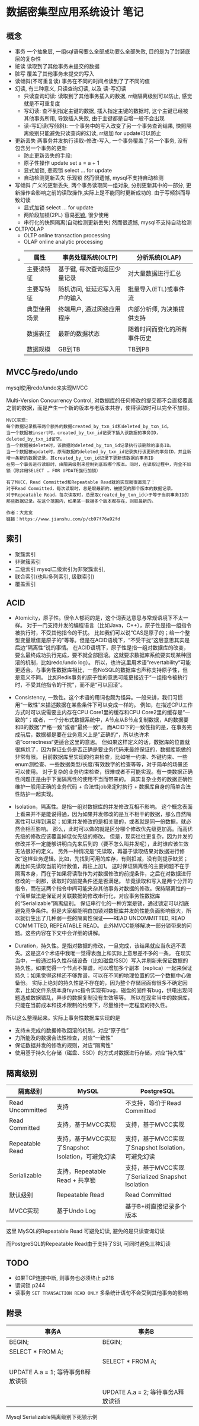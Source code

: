 # 数据密集型应用系统设计 笔记


## 概念
- 事务 一个抽象层, 一组sql语句要么全部成功要么全部失败, 目的是为了封装底层的复杂性
- 赃读 读取到了其他事务未提交的数据
- 脏写 覆盖了其他事务未提交的写入
- 读倾斜(不可重复读) 事务在不同的时间点读到了了不同的值
- 幻读, 有三种意义, 只读查询幻读, 以及 读-写幻读
    - 只读查询幻读: 读取到了其他事务插入的数据, rr级隔离级别可以防止, 感觉就是不可重复度
    - 写幻读: 查不到指定主键的数据, 插入指定主键的数据时, 这个主键已经被其他事务所用, 导致插入失败, 由于主键都是自增一般不会出现
    - 读-写幻读(写倾斜): 一个事务中的写入改变了另一个事务查询结果, 快照隔离级别只能避免只读查询的幻读, rr级加 for update可以防止
- 更新丢失 两事务并发执行读取-修改-写入, 一个事务覆盖了另一个事务, 没有包含另一个事务的更新
    - 防止更新丢失的手段:
    - 原子性操作  update set a = a + 1
    - 显式加锁, 悲观锁  select ... for update
    - 自动检测更新丢失  乐观锁  然而很遗憾, mysql不支持自动检测
- 写倾斜 广义的更新丢失, 两个事务读取同一组对象, 分别更新其中的一部分, 更新操作会影响之前的读取操作,实际上是不能同时更新成功的. 由于写倾斜而导致幻读
    - 显式加锁  select ... for update
    - 两阶段加锁(2PL) 容易[死锁](#1), 很少使用
    - 串行化的快照隔离(自动检测更新丢失)  然而很遗憾, mysql不支持自动检测
- OLTP/OLAP 
    -   OLTP online transaction processing
    -   OLAP online analytic processing
    -   |属性|事务处理系统(OLTP)|分析系统(OLAP)|
        |---|---|---|
        |主要读特征|基于键, 每次查询返回少量记录|对大量数据进行汇总|
        |主要写特征|随机访问, 低延迟写入用户的输入|批量导入(ETL)或事件流|
        |典型使用场景|终端用户, 通过网络应用程序|内部分析师, 为决策提供支持|
        |数据表征|最新的数据状态|随着时间而变化的所有事件历史|
        |数据规模|GB到TB|TB到PB|
    
    
    
## MVCC与redo/undo

mysql使用redo/undo来实现MVCC

Multi-Version Concurrency Control, 对数据库的任何修改的提交都不会直接覆盖之前的数据，而是产生一个新的版本与老版本共存，使得读取时可以完全不加锁。
```
MVCC实现:
每个数据记录携带两个额外的数据created_by_txn_id和deleted_by_txn_id。
当一个数据被insert时，created_by_txn_id记录下插入该数据的事务ID，deleted_by_txn_id留空。
当一个数据被delete时，该数据的deleted_by_txn_id记录执行该删除的事务ID。
当一个数据被update时，原有数据的deleted_by_txn_id记录执行该更新的事务ID，并且新增一条新的数据记录，其created_by_txn_id记录下更新该数据的事务ID
在另一个事务进行读取时，由隔离级别来控制到底取哪个版本。同时，在读取过程中，完全不加锁（除非用SELECT … FOR UPDATE强行加锁）

有了MVCC，Read Committed和Repeatable Read就的实现就很直观了：
对于Read Committed，每次读取时，总是取最新的，被提交的那个版本的数据记录。
对于Repeatable Read，每次读取时，总是取created_by_txn_id小于等于当前事务ID的那些数据记录。在这个范围内，如果某一数据多个版本都存在，则取最新的。

作者：大宽宽
链接：https://www.jianshu.com/p/cb97f76a92fd
```

## 索引
- 聚簇索引
- 非聚簇索引
- 二级索引 mysql二级索引为非聚簇索引, 
- 联合索引(也叫多列索引, 级联索引)
- 覆盖索引

## ACID
- Atomicity，原子性。很令人郁闷的是，这个词表达意思与常规语境下不太一样。
对于一门支持并发的编程语言（比如Java，C++），原子性是指一组指令被执行时，不受其他指令的干扰。
比如我们可以说“CAS是原子的；给一个整型变量赋值是原子的”等等。但是在ACID语境下，“不受干扰”这层意思其实是后边“隔离性“说的事情。
在ACID语境下，原子性是指一组对数据库的改变，要么最终成功执行完成，要不就全部回滚。这就要求数据库系统要实现某种回滚的机制，比如redo/undo log）。
所以，也许这里用术语”revertability“可能更适合。与事务性数据库相比，一些NoSQL的数据库也声称支持原子性，但是意义不同。
比如Redis事务的原子性的意思可能更接近于“一组指令被执行时，不受其他指令的干扰”，而不是“可以回滚”。

- Consistency, 一致性。这个术语的用词也颇为怪异。一般来讲，我们习惯用“一致性”来描述数据在某些条件下可以变成一样的。
例如，在描述CPU工作方式时可以说需要主内存在CPU Core1里的缓存和CPU Core2里的缓存是“一致的“；或者，一个分布式数据系统中，A节点从B节点复制数据，A的数据要和B的数据"严格一致"或者“最终一致”。
而ACID下的一致性指的是，在事务完成前后，数据都是要在业务意义上是”正确的“，所以也许术语”correctness“更适合这里的意思。
但如果这样定义的话，数据库的位置就很尴尬了，因为保证业务是否正确是要业务代码来最终保证的，数据库能做的非常有限。
目前数据库里实现的约束检查，比如唯一约束、外键约束、一些enum测检查、一些数据类型/长度/有效数字的检查等等，对于简单的场景还可以使用。
对于复杂的业务约束检查，很难或者不可能实现。有一类数据正确性问题正是由于下面隔离性的使用不当而带来的。 
真实复杂业务的数据正确性维护一般用正确的业务代码 + 合法性job来定时执行 + 数据库自身的简单合法性防护一起实现。

- Isolation，隔离性。是指一组对数据库的并发修改互相不影响。
这个概念表面上看来并不是能说得通，因为如果并发修改的是互不相干的数据，那么自然隔离性可以得到满足；如果并发修改的是相关联的，或者就是同一份数据，就必然会相互影响。
那么，此时可以做的就是区分哪个修改优先级更加高。而高优先级的修改应该覆盖掉低优先级的修改。
但是，现实往往更复杂，因为并发的修改并不一定能够讲明白先来后到的（要不怎么叫并发呢），此时谁应该生效无法很好的定义。
另外一种情况是“先读取，再基于读取结果对数据进行修改”这样业务逻辑。比如，先找到可用的库存，有则扣减，没有则提示缺货；再比如先读取当前的计数值，再往上加1。
这时保证隔离性的主要问题不在于隔离本身，而在于如果将读取作为对数据修改的前提条件，之后在对数据进行修改的一刹那，读取时的前提条件还是否满足。
毕竟读取和写入是两个分开的指令，而在这两个指令中间可能夹杂其他事务对数据的修改。保持隔离性的一个简单做法是保证对关联数据的修改串行化，对应事务性数据库的“Serializable”隔离级别。
保证串行化的一种方案是锁，通过锁定可以彻底避免竞争条件。但是大家都能明白加锁对数据库并发的性能负面影响很大，所以就衍生出了几种弱一些的隔离性保证——READ UNCOMMITTED, READ COMMITTED, REPEATABLE READ。
此外MVCC能够解决一部分锁带来的问题。这些内容在下文中会详细的讲解。

- Duration，持久性。是指对数据的修改，一旦完成，该结果就应当永远不丢失。这是这4个术语中我唯一觉得表面上和实际上意思差不多的一条。
在现实当中，一般通过持久性存储设备（比如磁盘/SSD）写入并刷新来保证数据的持久性。如果觉得一个节点不靠谱，可以增加多个副本（replica）一起来保证持久；如果觉得这样还不够靠谱，可以在不同的地理位置的另一个数据中心做备份。
实际上绝对的持久性是不存在的，因为整个存储层面有很多不确定因素，比如文件系统本身fsync指令实现有bug，磁盘的固件有bug，供电出现问题造成数据错乱，异步的数据复制没有生效等等。
所以在现实当中的数据库，只能在当前成本和技术限制的约束下，尽量维持一定程度的持久性。


所以这么整理起来。实际上事务性数据库实现的是
- 支持未完成的数据修改回滚的机制，对应“原子性”
- 力所能及的数据合法性检查，对应“一致性”
- 保证数据并发的修改的规则，对应“隔离性”
- 使用基于持久化存储（磁盘、SSD）的方式对数据进行存储，对应“持久性”
    
    

## 隔离级别
|隔离级别 |	MySQL |	PostgreSQL|
|---|---|---|
|Read Uncommitted |	支持 |	不支持，等价于Read Committed|
|Read Committed |	支持，基于MVCC实现 |	支持，基于MVCC实现|
|Repeatable Read |	支持，基于MVCC实现了Snapshot Isolation，可避免幻读 |	支持，基于MVCC实现了Snapshot Isolation，可避免幻读|
|Serializable |	支持，Repeatable Read + 共享锁 |	支持，基于MVCC实现了Serialized Snapshot Isolation|
|默认级别 |	Repeatable Read |	Read Committed|
|MVCC实现 |	基于Undo Log |	基于B+树直接记录多个版本|

这里 MySQL的Repeatable Read 可避免幻读, 避免的是只读查询幻读

而PostgreSQL的Repeatable Read由于支持了SSI, 可同时避免三种幻读


## TODO
-   如果TCP连接中断, 则事务也必须终止 p218
-   谓词锁 p244
-   读事务 `SET TRANSACTION READ ONLY` 多条统计语句不会受到其他事务的影响



## 附录

|事务A|事务B|
|---|---|
|BEGIN;|BEGIN;|
|SELECT * FROM A;| |
| |SELECT * FROM A;|
|UPDATE A.a = 1; 等待事务B释放读锁| |
| |UPDATE A.a = 2; 等待事务A释放读锁|

<span id="1">Mysql Serializable隔离级别下死锁示例</span>

